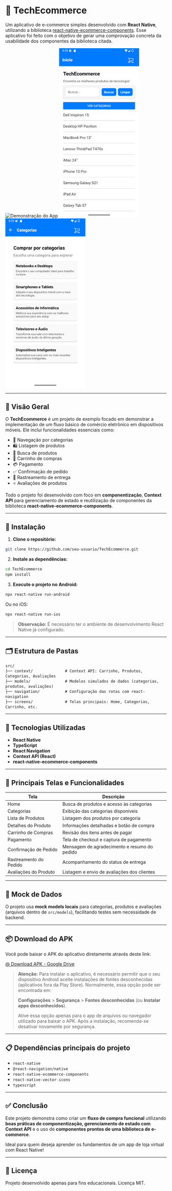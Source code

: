 
# 📱 TechEcommerce

Um aplicativo de e-commerce simples desenvolvido com **React Native**, utilizando a biblioteca [react-native-ecommerce-components](https://github.com/Danilo-Js/react-native-ecommerce-components).
Esse aplicativo foi feito com o objetivo de gerar uma comprovação concreta da usabilidade dos componentes da biblioteca citada.

<p>
  <img src="images/demonstration.gif" alt="Demonstração do App" width="250" />
  <img src="images/1 - Home.png" alt="Demonstração do App" width="250" />
  <img src="images/2- Categorias.png" alt="Demonstração do App" width="250" />
</p>

---

## 📌 Visão Geral

O **TechEcommerce** é um projeto de exemplo focado em demonstrar a implementação de um fluxo básico de comércio eletrônico em dispositivos móveis. Ele inclui funcionalidades essenciais como:

- 📂 Navegação por categorias
- 🛍️ Listagem de produtos
- 🔎 Busca de produtos
- 🛒 Carrinho de compras
- 💳 Pagamento
- ✅ Confirmação de pedido
- 🚚 Rastreamento de entrega
- ⭐ Avaliações de produtos

Todo o projeto foi desenvolvido com foco em **componentização**, **Context API** para gerenciamento de estado e reutilização de componentes da biblioteca **react-native-ecommerce-components**.

---

## 🚀 Instalação

1. **Clone o repositório:**

```bash
git clone https://github.com/seu-usuario/TechEcommerce.git
```

2. **Instale as dependências:**

```bash
cd TechEcommerce
npm install
```

3. **Execute o projeto no Android:**

```bash
npx react-native run-android
```

Ou no iOS:

```bash
npx react-native run-ios
```

> **Observação:** É necessário ter o ambiente de desenvolvimento React Native já configurado.

---

## 🗂️ Estrutura de Pastas

```plaintext
src/
├── context/              # Context API: Carrinho, Produtos, Categorias, Avaliações
├── models/               # Modelos simulados de dados (categorias, produtos, avaliações)
├── navigation/           # Configuração das rotas com react-navigation
├── screens/              # Telas principais: Home, Categorias, Carrinho, etc.
```

---

## 🧱 Tecnologias Utilizadas

- **React Native**
- **TypeScript**
- **React Navigation**
- **Context API (React)**
- **react-native-ecommerce-components**

---

## 📲 Principais Telas e Funcionalidades

| Tela                       | Descrição                              |
|----------------------------|----------------------------------------|
| Home                       | Busca de produtos e acesso às categorias |
| Categorias                 | Exibição das categorias disponíveis    |
| Lista de Produtos          | Listagem dos produtos por categoria    |
| Detalhes do Produto        | Informações detalhadas e botão de compra |
| Carrinho de Compras        | Revisão dos itens antes de pagar       |
| Pagamento                  | Tela de checkout e captura de pagamento |
| Confirmação de Pedido      | Mensagem de agradecimento e resumo do pedido |
| Rastreamento do Pedido     | Acompanhamento do status de entrega    |
| Avaliações do Produto      | Listagem e envio de avaliações dos clientes |

---

## 📡 Mock de Dados

O projeto usa **mock models locais** para categorias, produtos e avaliações (arquivos dentro de `src/models`), facilitando testes sem necessidade de backend.

---

## 📦 Download do APK

Você pode baixar o APK do aplicativo diretamente através deste link:

[@ Download APK - Google Drive](https://drive.google.com/drive/folders/1ZJX5Zb8Y3zQHsaI1Ycm8ZpcD58lYT2Wr?usp=sharing)

> **Atenção:** Para instalar o aplicativo, é necessário permitir que o seu dispositivo Android aceite instalações de fontes desconhecidas (aplicativos fora da Play Store). Normalmente, essa opção pode ser encontrada em:
>
> **Configurações** > **Segurança** > **Fontes desconhecidas** (ou **Instalar apps desconhecidos**).
>
> Ative essa opção apenas para o app de arquivos ou navegador utilizado para baixar o APK. Após a instalação, recomenda-se desativar novamente por segurança.

---

## 📋 Dependências principais do projeto

- `react-native`
- `@react-navigation/native`
- `react-native-ecommerce-components`
- `react-native-vector-icons`
- `typescript`

---

## ✅ Conclusão

Este projeto demonstra como criar um **fluxo de compra funcional** utilizando **boas práticas de componentização, gerenciamento de estado com Context API** e o uso de **componentes prontos de uma biblioteca de e-commerce**.

Ideal para quem deseja aprender os fundamentos de um app de loja virtual com React Native!

---

## 📄 Licença

Projeto desenvolvido apenas para fins educacionais. Licença MIT.
